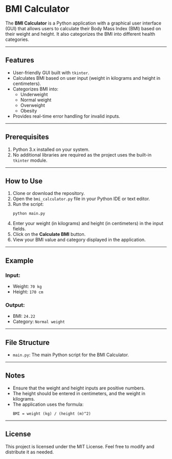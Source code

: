 # BMI Calculator

The **BMI Calculator** is a Python application with a graphical user interface (GUI) that allows users to calculate their Body Mass Index (BMI) based on their weight and height. It also categorizes the BMI into different health categories.

---

## Features
- User-friendly GUI built with `tkinter`.
- Calculates BMI based on user input (weight in kilograms and height in centimeters).
- Categorizes BMI into:
  - Underweight
  - Normal weight
  - Overweight
  - Obesity
- Provides real-time error handling for invalid inputs.

---

## Prerequisites
1. Python 3.x installed on your system.
2. No additional libraries are required as the project uses the built-in `tkinter` module.

---

## How to Use
1. Clone or download the repository.
2. Open the `bmi_calculator.py` file in your Python IDE or text editor.
3. Run the script:
   ```bash
   python main.py
   ```
4. Enter your weight (in kilograms) and height (in centimeters) in the input fields.
5. Click on the **Calculate BMI** button.
6. View your BMI value and category displayed in the application.

---

## Example
### Input:
- Weight: `70 kg`
- Height: `170 cm`

### Output:
- BMI: `24.22`
- Category: `Normal weight`

---

## File Structure
- `main.py`: The main Python script for the BMI Calculator.

---

## Notes
- Ensure that the weight and height inputs are positive numbers.
- The height should be entered in centimeters, and the weight in kilograms.
- The application uses the formula:
  ```
  BMI = weight (kg) / (height (m)^2)
  ```

---

## License
This project is licensed under the MIT License. Feel free to modify and distribute it as needed.

